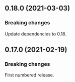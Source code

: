 ## 0.18.0 (2021-03-03)

### Breaking changes

Update dependencies to 0.18.

## 0.17.0 (2021-02-19)

### Breaking changes

First numbered release.
